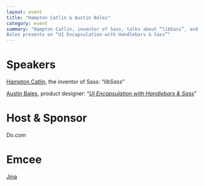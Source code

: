 ```yaml
---
layout: event
title: "Hampton Catlin & Austin Bales"
category: event
summary: "Hampton Catlin, inventor of Sass, talks about “libSass”, and Austin
Bales presents on “UI Encapsulation with Handlebars & Sass”"
---
```


# Speakers

[Hampton Catlin](http://www.hamptoncatlin.com/), the inventor of Sass:
“*libSass*”

[Austin Bales](http://neue.austinbales.com/), product designer:
“*[UI Encapsulation with Handlebars & Sass](https://speakerdeck.com/austin/ui-encapsulation-with-handlebars-and-sass)*”

<script async class="speakerdeck-embed" data-id="68f289c064cf0130b23612313b0318ca" data-ratio="1.77777777777778" src="//speakerdeck.com/assets/embed.js"></script>

# Host & Sponsor

Do.com

# Emcee

[Jina](http://jina.me/)
